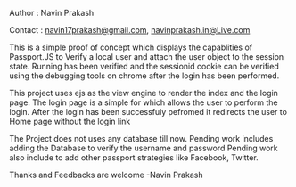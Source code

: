 Author : Navin Prakash

Contact : navin17prakash@gmail.com, navinprakash.in@Live.com
        
This is a simple proof of concept which displays the capablities of Passport.JS to Verify a local user
and attach the user object to the session state.
Running has been verified and the sessionid cookie can be verified using the debugging tools on chrome after the
login has been performed.

This project uses ejs as the view engine to render the index and the login page. The login page is a simple for
which allows the user to perform the login. After the login has been successfuly pefromed it redirects the user to
Home page without the login link

The Project does not uses any database till now. Pending work includes adding the Database to verify the username and password
Pending work also include to add other passport strategies like Facebook, Twitter.

Thanks and Feedbacks are welcome
-Navin Prakash

